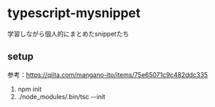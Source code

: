 # typescript-mysnippet
学習しながら個人的にまとめたsnippetたち

## setup
参考：https://qiita.com/mangano-ito/items/75e65071c9c482ddc335
1. npm init
2. ./node_modules/.bin/tsc --init
